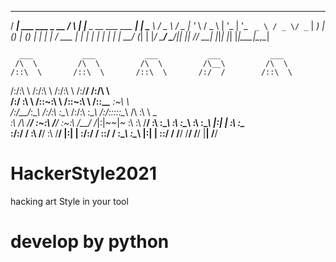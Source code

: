 ____                         _    _                        _ 
/ ___|  ___   ___  _ __      / \  | |__  _ __ ___   ___  __| |
\___ \ / _ \ / _ \| '_ \    / _ \ | '_ \| '_ ` _ \ / _ \/ _` |
 ___) | (_) | (_) | | | |  / ___ \| | | | | | | | |  __/ (_| |
|____/ \___/ \___/|_| |_| /_/   \_\_| |_|_| |_| |_|\___|\__,_|


      ___           ___           ___           ___           ___     
     /\  \         /\  \         /\  \         /\__\         /\  \
    /::\  \       /::\  \       /::\  \       /:/  /        /::\  \
   /:/\:\  \     /:/\:\  \     /:/\:\  \     /:/__/        /:/\ \  \
  /:/  \:\  \   /::\~\:\  \   /::\~\:\  \   /::\__\____   _\:\~\ \  \
 /:/__/_\:\__\ /:/\:\ \:\__\ /:/\:\ \:\__\ /:/\:::::\__\ /\ \:\ \ \__\
 \:\  /\ \/__/ \:\~\:\ \/__/ \:\~\:\ \/__/ \/_|:|~~|~    \:\ \:\ \/__/
  \:\ \:\__\    \:\ \:\__\    \:\ \:\__\      |:|  |      \:\ \:\__\
   \:\/:/  /     \:\ \/__/     \:\ \/__/      |:|  |       \:\/:/  /
    \::/  /       \:\__\        \:\__\        |:|  |        \::/  /
     \/__/         \/__/         \/__/         \|__|         \/__/






# HackerStyle2021
hacking art Style in your tool  

# develop by python 

